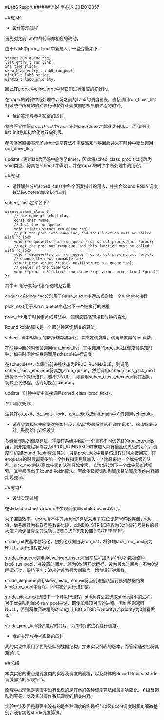 #Lab6 Report
######计24 李心成 2012012057

##练习0

- 设计实现过程

首先对之前Lab中的代码做相应的改动。

由于Lab6中proc_struct中新加入了一些变量如下：
```
struct run_queue *rq;             
list_entry_t run_link;             
int time_slice;                    
skew_heap_entry_t lab6_run_pool;    
uint32_t lab6_stride;              
uint32_t lab6_priority;       
```
因此在proc.c中alloc_proc中对它们进行相应的初始化。

在trap.c的时钟中断处理中，将之前的Lab5的调度删去，直接调用run_timer_list对系统中所有的时钟进行维护并让调度器感知当前进程的时钟。

- 我的实现与参考答案的区别

参考答案中将proc_struct中run_link的prev和next初始化为NULL，而我使用list_init将其初始化为双向列表。

参考答案直接实现了stride调度算法不需要感知时钟因此并未在时钟中断处调用run_timer_list。

update：更新lab后代码中删除了timer，因此将sched_class_proc_tick()改为void类型，将其在sched.h中声明，并在trap.c的时钟中断处理中调用它。

##练习1

- 请理解并分析sched_calss中各个函数指针的用法，并接合Round Robin 调度算法描ucore的调度执行过程

sched_class定义如下：
```
struct sched_class {
    // the name of sched_class
    const char *name;
    // Init the run queue
    void (*init)(struct run_queue *rq);
    // put the proc into runqueue, and this function must be called with rq_lock
    void (*enqueue)(struct run_queue *rq, struct proc_struct *proc);
    // get the proc out runqueue, and this function must be called with rq_lock
    void (*dequeue)(struct run_queue *rq, struct proc_struct *proc);
    // choose the next runnable task
    struct proc_struct *(*pick_next)(struct run_queue *rq);
    // dealer of the time-tick
    void (*proc_tick)(struct run_queue *rq, struct proc_struct *proc);
};
```
其中init用于初始化各个结构及变量

enqueue和dequeue分别用于向run_queue中添加或删除一个runnable进程

pick_next用于从run_queue中选出下一个被执行的进程

proc_tick用于时钟相关的算法中，使调度器感知进程时钟的变化

Round Robin算法是一个跟时钟密切相关的算法。

sched_init中对相关的数据结构初始化，并指定调度类，调用调度类的init函数。

在时钟中断的时候回调用run_timer_list，其中调用了proc_tick让调度类感知时钟，如果时间片结束则调用schedule进行调度。

在schedule中，如果当前进程状态为PROC_RUNNABLE，则调用sched_class_enqueue将其加入run_queue，然后调用sched_class_pick_next选择下一个执行进程。若不为NULL，则调用sched_class_dequeue将其出队，切换至该进程，否则切换至idleproc。

update：时钟中断中直接调用sched_class_proc_tick()。

至此调度完成。

注意在do_exit、do_wait、lock、cpu_idle以及init_main中均有调用schedule。

- 请在实验报告中简要说明如何设计实现”多级反馈队列调度算法“，给出概要设计，鼓励给出详细设计

多级反馈队列调度算法，需要在系统中维护一个具有不同优先级的run_queue数组，刚开始进程状态变为PROC_RUNNABLE时被加入具有最高优先级的队列，调度时机跟Round Robin算法类似，只是proc_tick中若是该进程时间片被用完，在enqueue的时候需要多加一个参数指定将其加入一个比原来地一个优先级的队列。pick_next时从高优先级的队列开始搜索，若为空转到下一个优先级继续搜索。其余都类似于Round Robin算法。至此多级反馈队列调度算法调度类的内容都实现完毕。

##练习2

- 设计实现过程

在defalut_sched_stride_c中实现后覆盖defalut_sched即可。

为了兼顾效率，ucore版本中的stride的算法采用了32位无符号整数存储stride值，做差后转为有符号整数来比较，此时BIG_STRIDE应取为32位有符号整数的最大值才能保证算法的成功，即BIG_STRIDE设置为0x7FFFFFFF。

stride_init做基本初始化，初始化双向链表run_list，将斜堆lab6_run_pool设为NULL，运行进程数为0.

stride_enqueue调用skew_heap_insert将当前进程加入运行队列数据结构lab6_run_pool，并设置时间片。若为0说明开始运行，设为最大时间片；不为0说明运行过，保持不变；溢出时设为最大时间片。增加运行进程数。

stride_dequeue调用skew_heap_remove将当前进程从运行队列数据结构lab6_run_pool中移除，同时减少运行进程数。

stride_pick_next选取下一个可执行进程。stride算法需选取stride最小的进程，对于优先队列lab6_run_pool来说，即使其堆顶对应的进程。若堆空则返回NULL，否则将堆顶进程的stride加上BIG_STRIDE/priority(若priority为0则看做1)。

stride_proc_tick减少进程时间片，为0时将该进程进行调度。

- 我的实现与参考答案的区别

我的实现中采用了优先级队列数据结构，并未实现列表的版本，而答案通过宏将其兼顾了。

##总结

本次实验的重点是调度类的实现及调度的流程，以及具体的Round Robin和stride调度算法的实现细节。

原理中出现但是实验中没有出现的是其他的各种调度算法如最高响应比、多级反馈队列等等，以及实时操作系统调度的相关内容。

实验中涉及但是原理中没有的是各种调度的实现细节以及ucore调度时机的细微差别，还有实现stride调度算法。







